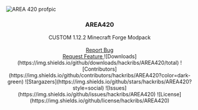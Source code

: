 ![AREA 420 profpic](https://github.com/hackribs/AREA420/assets/48854364/22988ee9-c090-4a34-ab2f-3fd6d00904ad)

<p align="center">
  <h3 align="center">AREA420</h3>
  <p align="center">
    CUSTOM 1.12.2 Minecraft Forge Modpack
    <br>
  <br/>
  <a
  href="https://github.com/hackribs/AREA420/issues">Report Bug</a>
  <br>
  <a
     href="https://github.com/hackribs/AREA420/issues">Request Feature
  </a>
<image align="right">
  ![Downloads](https://img.shields.io/github/downloads/hackribs/AREA420/total) ![Contributors](https://img.shields.io/github/contributors/hackribs/AREA420?color=dark-green) ![Stargazers](https://img.shields.io/github/stars/hackribs/AREA420?style=social) ![Issues](https://img.shields.io/github/issues/hackribs/AREA420) ![License](https://img.shields.io/github/license/hackribs/AREA420) 
<br>
  <br/>
  

